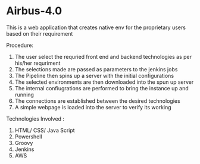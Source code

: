 # Airbus-4.0
This is a web application that creates native env for the proprietary users based on their requirement


Procedure:
1. The user select the requried front end and backend technologies as per his/her requriment
2. The selections made are passed as parameters to the jenkins jobs 
3. The Pipeline then spins up a server with the initial configurations 
4. The selected environments are then downloaded into the spun up server 
5. The internal confiugrations are performed to bring the instance up and running
6. The connections are established between the desired technologies 
7. A simple webpage is loaded into the server to verify its working




Technologies Involved :
1. HTML/ CSS/ Java Script
2. Powershell
3. Groovy 
4. Jenkins 
5. AWS 
